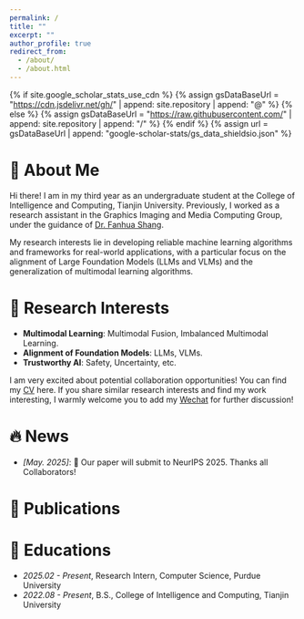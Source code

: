 ```yaml
---
permalink: /
title: ""
excerpt: ""
author_profile: true
redirect_from: 
  - /about/
  - /about.html
---
```


{% if site.google_scholar_stats_use_cdn %}
{% assign gsDataBaseUrl = "https://cdn.jsdelivr.net/gh/" | append: site.repository | append: "@" %}
{% else %}
{% assign gsDataBaseUrl = "https://raw.githubusercontent.com/" | append: site.repository | append: "/" %}
{% endif %}
{% assign url = gsDataBaseUrl | append: "google-scholar-stats/gs_data_shieldsio.json" %}

<span class='anchor' id='about-me'></span>

# 👀 About Me
Hi there! I am in my third year as an undergraduate student at the College of Intelligence and Computing, Tianjin University. Previously, I worked as a research assistant in the Graphics Imaging and Media Computing Group, under the guidance of [Dr. Fanhua Shang](https://sites.google.com/site/fanhua217/home).

My research interests lie in developing reliable machine learning algorithms and frameworks for real-world applications, with a particular focus on the alignment of Large Foundation Models (LLMs and VLMs) and the generalization of multimodal learning algorithms.


# 🧩 Research Interests
- **Multimodal Learning**: Multimodal Fusion, Imbalanced Multimodal Learning.  
- **Alignment of Foundation Models**: LLMs, VLMs.  
- **Trustworthy AI**: Safety, Uncertainty, etc.

I am very excited about potential collaboration opportunities! You can find my [CV](../assets/CV-Jinhua%20Si-EN.pdf) here. If you share similar research interests and find my work interesting, I warmly welcome you to add my [Wechat](../images/wechat.jpg) for further discussion!


# 🔥 News
- *[May. 2025]*: 🎉 Our paper will submit to NeurIPS 2025. Thanks all Collaborators!


# 📝 Publications 



# 📖 Educations
- *2025.02 - Present*, Research Intern, Computer Science, Purdue University
- *2022.08 - Present*, B.S., College of Intelligence and Computing, Tianjin University 
